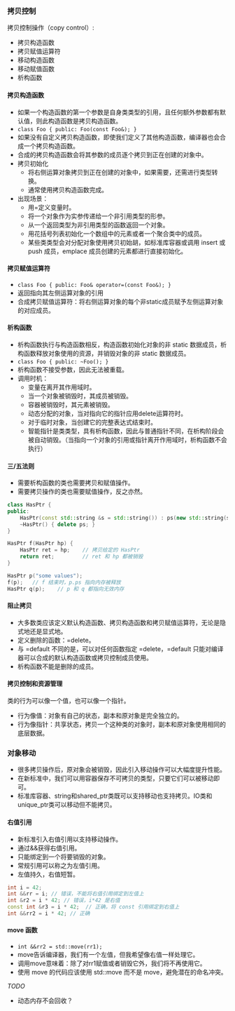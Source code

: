 
### 拷贝控制

拷贝控制操作（copy control）:
* 拷贝构造函数
* 拷贝赋值运算符
* 移动构造函数
* 移动赋值函数
* 析构函数

#### 拷贝构造函数

* 如果一个构造函数的第一个参数是自身类类型的引用，且任何额外参数都有默认值，则此构造函数是拷贝构造函数。
* `class Foo { public: Foo(const Foo&); }`
* 如果没有自定义拷贝构造函数，即使我们定义了其他构造函数，编译器也会合成一个拷贝构造函数。
* 合成的拷贝构造函数会将其参数的成员逐个拷贝到正在创建的对象中。
* 拷贝初始化
  * 将右侧运算对象拷贝到正在创建的对象中，如果需要，还需进行类型转换。
  * 通常使用拷贝构造函数完成。
* 出现场景：
  * 用=定义变量时。
  * 将一个对象作为实参传递给一个非引用类型的形参。
  * 从一个返回类型为非引用类型的函数返回一个对象。
  * 用花括号列表初始化一个数组中的元素或者一个聚合类中的成员。
  * 某些类类型会对分配对象使用拷贝初始胡，如标准库容器或调用 insert 或 push 成员，emplace 成员创建的元素都进行直接初始化。


#### 拷贝赋值运算符

* `class Foo { public: Foo& operator=(const Foo&); }`
* 返回指向其左侧运算对象的引用
* 合成拷贝赋值运算符：将右侧运算对象的每个非static成员赋予左侧运算对象的对应成员。

#### 析构函数

* 析构函数执行与构造函数相反，构造函数初始化对象的非 static 数据成员，析构函数释放对象使用的资源，并销毁对象的非 static 数据成员。
* `class Foo { public: ~Foo(); }`
* 析构函数不接受参数，因此无法被重载。
* 调用时机：
    * 变量在离开其作用域时。
    * 当一个对象被销毁时，其成员被销毁。
    * 容器被销毁时，其元素被销毁。
    * 动态分配的对象，当对指向它的指针应用delete运算符时。
    * 对于临时对象，当创建它的完整表达式结束时。
    * 智能指针是类类型，具有析构函数，因此与普通指针不同，在析构阶段会被自动销毁。（当指向一个对象的引用或指针离开作用域时，析构函数不会执行）

#### 三/五法则
* 需要析构函数的类也需要拷贝和赋值操作。
* 需要拷贝操作的类也需要赋值操作，反之亦然。

```cpp
class HasPtr {
public:
    HasPtr(const std::string &s = std::string()) : ps(new std::string(s)), i(0) {}
    ~HasPtr() { delete ps; }
}

HasPtr f(HasPtr hp) {
    HasPtr ret = hp;    // 拷贝给定的 HasPtr
    return ret;         // ret 和 hp 都被销毁
}

HasPtr p("some values");
f(p);   // f 结束时，p.ps 指向内存被释放
HasPtr q(p);    // p 和 q 都指向无效内存
```

#### 阻止拷贝

* 大多数类应该定义默认构造函数、拷贝构造函数和拷贝赋值运算符，无论是隐式地还是显式地。
* 定义删除的函数：=delete。
* 与 =default 不同的是，可以对任何函数指定 =delete，=default 只能对编译器可以合成的默认构造函数或拷贝控制成员使用。
* 析构函数不能是删除的成员。

#### 拷贝控制和资源管理

类的行为可以像一个值，也可以像一个指针。
* 行为像值：对象有自己的状态，副本和原对象是完全独立的。
* 行为像指针：共享状态，拷贝一个这种类的对象时，副本和原对象使用相同的底层数据。

### 对象移动

* 很多拷贝操作后，原对象会被销毁，因此引入移动操作可以大幅度提升性能。
* 在新标准中，我们可以用容器保存不可拷贝的类型，只要它们可以被移动即可。
* 标准库容器、string和shared_ptr类既可以支持移动也支持拷贝。IO类和unique_ptr类可以移动但不能拷贝。

#### 右值引用

* 新标准引入右值引用以支持移动操作。
* 通过&&获得右值引用。
* 只能绑定到一个将要销毁的对象。
* 常规引用可以称之为左值引用。
* 左值持久，右值短暂。

```cpp
int i = 42; 
int &&rr = i; // 错误，不能将右值引用绑定到左值上
int &r2 = i * 42; // 错误，i*42 是右值
const int &r3 = i * 42;  // 正确，将 const 引用绑定到右值上
int &&rr2 = i * 42; // 正确
```

#### move 函数

* `int &&rr2 = std::move(rr1);`
* move告诉编译器，我们有一个左值，但我希望像右值一样处理它。
* 调用move意味着：除了对rr1赋值或者销毁它外，我们将不再使用它。
* 使用 move 的代码应该使用 std::move 而不是 move，避免潜在的命名冲突。


*TODO*

* 动态内存不会回收？